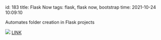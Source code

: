id: 183
title: Flask Now
tags: flask, flask now, bootstrap
time: 2021-10-24 10:09:10

Automates folder creation in Flask projects

![](http://localhost/bkmks_fotos/pics/None)
[LINK](https://github.com/ozanonurtek/flask-now)